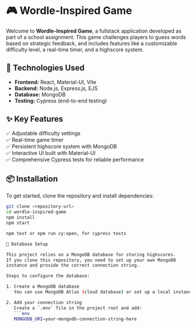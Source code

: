 # 🎮 Wordle-Inspired Game

Welcome to **Wordle-Inspired Game**, a fullstack application developed as part of a school assignment. This game challenges players to guess words based on strategic feedback, and includes features like a customizable difficulty level, a real-time timer, and a highscore system.

## 🚀 Technologies Used

- **Frontend:** React, Material-UI, Vite
- **Backend:** Node.js, Express.js, EJS
- **Database:** MongoDB
- **Testing:** Cypress (end-to-end testing)

## ✨ Key Features

✅ Adjustable difficulty settings  
✅ Real-time game timer  
✅ Persistent highscore system with MongoDB  
✅ Interactive UI built with Material-UI  
✅ Comprehensive Cypress tests for reliable performance  

## 📦 Installation

To get started, clone the repository and install dependencies:

```bash
git clone <repository-url>
cd wordle-inspired-game
npm install
npm start

npm test or npm run cy:open, for cypress tests

🔗 Database Setup

This project relies on a MongoDB database for storing highscores.  
If you clone this repository, you need to set up your own MongoDB
instance and provide the correct connection string.

Steps to configure the database:

1. Create a MongoDB database 
   You can use MongoDB Atlas (cloud database) or set up a local instance.

2. Add your connection string  
   Create a `.env` file in the project root and add:
   ```env
   MONGODB_URI=your-mongodb-connection-string-here

